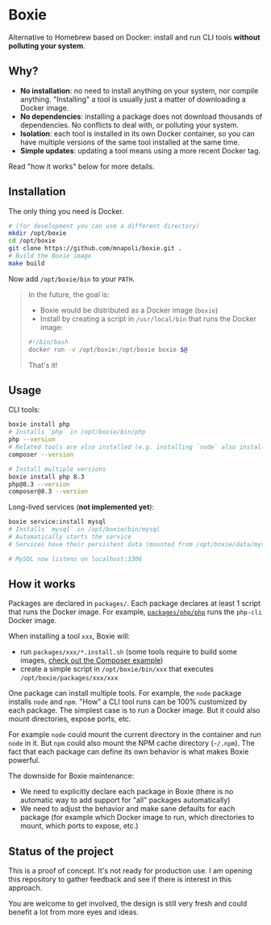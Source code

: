 # Boxie

Alternative to Homebrew based on Docker: install and run CLI tools **without polluting your system**.

## Why?

- **No installation**: no need to install anything on your system, nor compile anything. "Installing" a tool is usually just a matter of downloading a Docker image.
- **No dependencies**: installing a package does not download thousands of dependencies. No conflicts to deal with, or polluting your system.
- **Isolation**: each tool is installed in its own Docker container, so you can have multiple versions of the same tool installed at the same time.
- **Simple updates**: updating a tool means using a more recent Docker tag.

Read "how it works" below for more details.

## Installation

The only thing you need is Docker.

```bash
# (for development you can use a different directory)
mkdir /opt/boxie
cd /opt/boxie
git clone https://github.com/mnapoli/boxie.git .
# Build the Boxie image
make build
```

Now add `/opt/boxie/bin` to your `PATH`.

> In the future, the goal is:
> 
> - Boxie would be distributed as a Docker image (`boxie`)
> - Install by creating a script in `/usr/local/bin` that runs the Docker image:
> ```bash
> #!/bin/bash
> docker run -v /opt/boxie:/opt/boxie boxie $@
> ```
> That's it!

## Usage

CLI tools:

```bash
boxie install php
# Installs `php` in /opt/boxie/bin/php
php --version
# Related tools are also installed (e.g. installing `node` also installs `npm`)
composer --version

# Install multiple versions
boxie install php 8.3
php@8.3 --version
composer@8.3 --version
```

Long-lived services (**not implemented yet**):

```bash
boxie service:install mysql
# Installs `mysql` in /opt/boxie/bin/mysql
# Automatically starts the service
# Services have their persistent data (mounted from /opt/boxie/data/mysql)

# MySQL now listens on localhost:3306
```

## How it works

Packages are declared in `packages/`. Each package declares at least 1 script that runs the Docker image. For example, [`packages/php/php`](packages/php/php) runs the `php-cli` Docker image.

When installing a tool `xxx`, Boxie will:

- run `packages/xxx/*.install.sh` (some tools require to build some images, [check out the Composer example](packages/php/composer.install.sh))
- create a simple script in `/opt/boxie/bin/xxx` that executes `/opt/boxie/packages/xxx/xxx`

One package can install multiple tools. For example, the `node` package installs `node` and `npm`. "How" a CLI tool runs can be 100% customized by each package. The simplest case is to run a Docker image. But it could also mount directories, expose ports, etc.

For example `node` could mount the current directory in the container and run `node` in it. But `npm` could also mount the NPM cache directory (`~/.npm`). The fact that each package can define its own behavior is what makes Boxie powerful.

The downside for Boxie maintenance:

- We need to explicitly declare each package in Boxie (there is no automatic way to add support for "all" packages automatically)
- We need to adjust the behavior and make sane defaults for each package (for example which Docker image to run, which directories to mount, which ports to expose, etc.)

## Status of the project

This is a proof of concept. It's not ready for production use. I am opening this repository to gather feedback and see if there is interest in this approach.

You are welcome to get involved, the design is still very fresh and could benefit a lot from more eyes and ideas.
